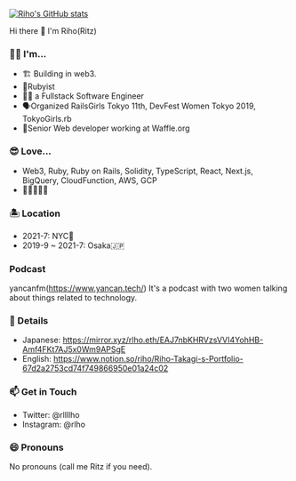 [![Riho's GitHub stats](https://github-readme-stats.vercel.app/api?username=rlho)](https://github.com/rlho/github-readme-stats)

Hi there 👋 I'm Riho(Ritz)
### 👩‍💻 I'm...
- 🏗 Building in web3.
- 💎Rubyist
- 👩‍💻 a Fullstack Software Engineer
- 🗣Organized RailsGirls Tokyo 11th, DevFest Women Tokyo 2019, TokyoGirls.rb
- 🧇Senior Web developer working at Waffle.org

### 😎 Love...
- Web3, Ruby, Ruby on Rails, Solidity, TypeScript, React, Next.js, BigQuery, CloudFunction, AWS, GCP
- 🍷🍺🍖🍣🍰

### 🏝️ Location
- 2021-7: NYC🗽
- 2019-9 ~ 2021-7: Osaka🇯🇵

### Podcast
yancanfm(https://www.yancan.tech/)
It's a podcast with two women talking about things related to technology.


### 🍮 Details
- Japanese: https://mirror.xyz/rlho.eth/EAJ7nbKHRVzsVVI4YohHB-Amf4FKt7AJ5x0Wm9APSgE
- English: https://www.notion.so/riho/Riho-Takagi-s-Portfolio-67d2a2753cd74f749866950e01a24c02

### 📫 Get in Touch
- Twitter: @rllllho
- Instagram: @rlho


### 😄 Pronouns
No pronouns (call me Ritz if you need).

